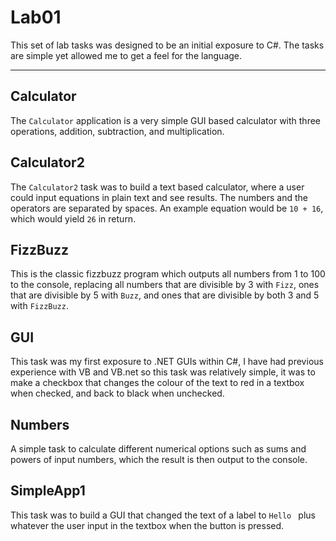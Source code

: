 # Lab01
This set of lab tasks was designed to be an initial exposure to C#. The tasks are simple yet allowed me to get a feel for the language.

---

## Calculator
The `Calculator` application is a very simple GUI based calculator with three operations, addition, subtraction, and multiplication.
## Calculator2
The `Calculator2` task was to build a text based calculator, where a user could input equations in plain text and see results. The numbers and the operators are separated by spaces. An example equation would be `10 + 16`, which would yield `26` in return.
## FizzBuzz
This is the classic fizzbuzz program which outputs all numbers from 1 to 100 to the console, replacing all numbers that are divisible by 3 with `Fizz`, ones that are divisible by 5 with `Buzz`, and ones that are divisible by both 3 and 5 with `FizzBuzz`.
## GUI
This task was my first exposure to .NET GUIs within C#, I have had previous experience with VB and VB.net so this task was relatively simple, it was to make a checkbox that changes the colour of the text to red in a textbox when checked, and back to black when unchecked.
## Numbers
A simple task to calculate different numerical options such as sums and powers of input numbers, which the result is then output to the console.
## SimpleApp1
This task was to build a GUI that changed the text of a label to `Hello ` plus whatever the user input in the textbox when the button is pressed.
